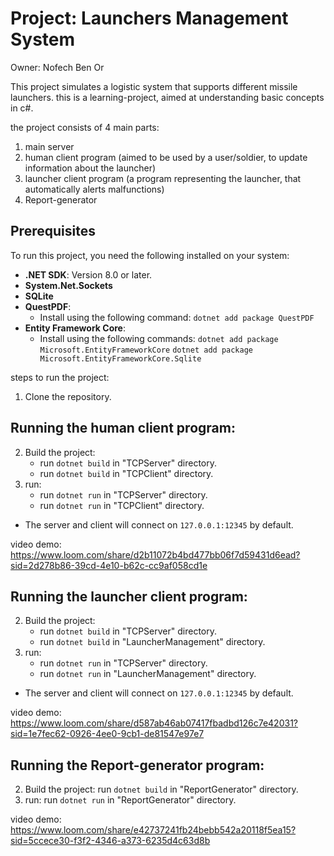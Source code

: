 # Project: Launchers Management System
Owner: Nofech Ben Or

This project simulates a logistic system that supports different missile launchers.
this is a learning-project, aimed at understanding basic concepts in c#.

the project consists of 4 main parts:
1. main server
2. human client program
	(aimed to be used by a user/soldier, to update information about the launcher)
3. launcher client program
	(a program representing the launcher, that automatically alerts malfunctions)
4. Report-generator

## Prerequisites
To run this project, you need the following installed on your system:
- **.NET SDK**: Version 8.0 or later. 
- **System.Net.Sockets**
- **SQLite**
- **QuestPDF**:
	- Install using the following command:
	`dotnet add package QuestPDF`
- **Entity Framework Core**: 
	- Install using the following commands:
`dotnet add package Microsoft.EntityFrameworkCore`
`dotnet add package Microsoft.EntityFrameworkCore.Sqlite`


steps to run the project:
1. Clone the repository.

## Running the human client program:
2. Build the project:
	- run `dotnet build` in "TCPServer" directory.
	- run `dotnet build` in "TCPClient" directory.
3. run:
	- run `dotnet run` in "TCPServer" directory.
	- run `dotnet run` in "TCPClient" directory.
- The server and client will connect on `127.0.0.1:12345` by default.

video demo:
https://www.loom.com/share/d2b11072b4bd477bb06f7d59431d6ead?sid=2d278b86-39cd-4e10-b62c-cc9af058cd1e


## Running the launcher client program:
2. Build the project:
	- run `dotnet build` in "TCPServer" directory.
	- run `dotnet build` in "LauncherManagement" directory.
3. run:
	- run `dotnet run` in "TCPServer" directory.
	- run `dotnet run` in "LauncherManagement" directory.
- The server and client will connect on `127.0.0.1:12345` by default.

video demo:
https://www.loom.com/share/d587ab46ab07417fbadbd126c7e42031?sid=1e7fec62-0926-4ee0-9cb1-de81547e97e7

## Running the Report-generator program:
2. Build the project:
	run `dotnet build` in "ReportGenerator" directory.
3. run:
	run `dotnet run` in "ReportGenerator" directory.

video demo:
https://www.loom.com/share/e42737241fb24bebb542a20118f5ea15?sid=5ccece30-f3f2-4346-a373-6235d4c63d8b




